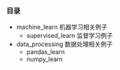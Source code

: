 ### 目录


- machine_learn                 机器学习相关例子
  - supervised_learn            监督学习例子
- data_processing               数据处理相关例子
  - pandas_learn
  - numpy_learn